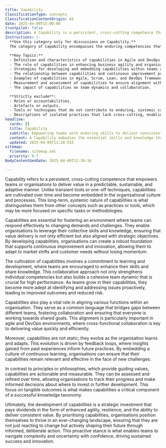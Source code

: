 ```yaml
---
title: Capability
ClassificationType: concepts
ClassificationContentOrigin: AI
date: 2025-04-09T15:00:00
trustpilot: false
description: A Capability is a persistent, cross-cutting competence that enables teams or organisations to deliver value predictably, sustainably, and adaptively. Capabilities are not one-off techniques or transient tools; they are cultivated over time and embedded into the way of working.
Instructions: |-
  **Use this category only for discussions on Capability.**  
  The category of Capability encompasses the enduring competencies that empower teams and organisations to deliver value in a predictable, sustainable, and adaptive manner. Capabilities are not merely transient tools or techniques; they are cultivated over time and integrated into the organisational culture and processes.

  **Key Topics:**
  - Definition and characteristics of capabilities in Agile and DevOps contexts.
  - The role of capabilities in enhancing business agility and organisational performance.
  - Strategies for developing and embedding capabilities within teams and organisations.
  - The relationship between capabilities and continuous improvement practices.
  - Examples of capabilities in Agile, Scrum, Lean, and DevOps frameworks.
  - Measurement and assessment of capabilities to ensure alignment with organisational goals.
  - The impact of capabilities on team dynamics and collaboration.

  **Strictly exclude**:
  - Roles or accountabilities.
  - Artefacts or outputs.
  - Tools or techniques that do not contribute to enduring, systemic capability.
  - Descriptions of isolated practices that lack cross-cutting, enabling impact.
headline:
  cards: []
  title: Capability
  subtitle: Empowering teams with enduring skills to deliver consistent value through adaptive and sustainable practices.
  content: A Capability embodies the essential skills and knowledge that empower teams to consistently deliver value while adapting to changing circumstances. It encompasses practices related to workflow optimisation, continuous improvement, and effective collaboration, fostering a culture of learning and resilience within organisations.
  updated: 2025-04-09T11:20:55Z
sitemap:
  filename: sitemap.xml
  priority: 0.7
BodyContentGenDate: 2025-04-09T12:39:16

---
```

Capability refers to a persistent, cross-cutting competence that empowers teams or organisations to deliver value in a predictable, sustainable, and adaptive manner. Unlike transient tools or one-off techniques, capabilities are cultivated over time and become embedded in the organisational culture and processes. This long-term, systemic nature of capabilities is what distinguishes them from other concepts such as practices or tools, which may be more focused on specific tasks or methodologies.

Capabilities are essential for fostering an environment where teams can respond effectively to changing demands and challenges. They enable organisations to leverage their collective skills and knowledge, ensuring that value delivery is not only efficient but also aligned with strategic objectives. By developing capabilities, organisations can create a robust foundation that supports continuous improvement and innovation, allowing them to adapt to market shifts and customer needs without losing momentum.

The cultivation of capabilities involves a commitment to learning and development, where teams are encouraged to enhance their skills and share knowledge. This collaborative approach not only strengthens individual competencies but also builds a cohesive team dynamic that is crucial for high performance. As teams grow in their capabilities, they become more adept at identifying and addressing issues proactively, leading to improved outcomes and reduced risk.

Capabilities also play a vital role in aligning various functions within an organisation. They serve as a common language that bridges gaps between different teams, fostering collaboration and ensuring that everyone is working towards shared goals. This alignment is particularly important in agile and DevOps environments, where cross-functional collaboration is key to delivering value quickly and efficiently.

Moreover, capabilities are not static; they evolve as the organisation learns and adapts. This evolution is driven by feedback loops, where insights gained from past experiences inform future practices. By embedding a culture of continuous learning, organisations can ensure that their capabilities remain relevant and effective in the face of new challenges.

In contrast to principles or philosophies, which provide guiding values, capabilities are actionable and measurable. They can be assessed and refined over time, allowing organisations to track their progress and make informed decisions about where to invest in further development. This focus on tangible outcomes is what makes capabilities a critical component of a successful knowledge taxonomy.

Ultimately, the development of capabilities is a strategic investment that pays dividends in the form of enhanced agility, resilience, and the ability to deliver consistent value. By prioritising capabilities, organisations position themselves to thrive in an ever-changing landscape, ensuring that they are not just reacting to change but actively shaping their future through informed, deliberate action. This proactive stance is what enables teams to navigate complexity and uncertainty with confidence, driving sustained success and innovation.
